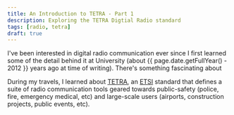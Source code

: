 ```yaml
---
title: An Introduction to TETRA - Part 1
description: Exploring the TETRA Digtial Radio standard
tags: [radio, tetra]
draft: true
---
```


I've been interested in digital radio communication ever since I first learned some of the detail behind it at University (about {{ page.date.getFullYear() - 2012 }} years ago at time of writing). There's something fascinating about

During my travels, I learned about [TETRA](https://www.etsi.org/technologies/tetra), an [ETSI](https://www.etsi.org/) standard that defines a suite of radio communication tools geared towards public-safety (police, fire, emergency medical, etc) and large-scale users (airports, construction projects, public events, etc).


